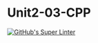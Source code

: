 # Unit2-03-CPP
[![GitHub's Super Linter](README.md/../../../workflows/Mr%20Coxall's%20Super%20Linter/badge.svg)](README.md/../../../actions)

